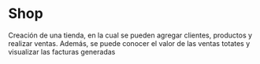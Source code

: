# Shop
Creación de una tienda, en la cual se pueden agregar clientes, productos y realizar ventas. Además, se puede conocer el valor de las ventas totates y visualizar las facturas generadas
